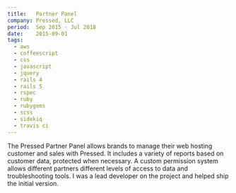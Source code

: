 ```yaml
---
title:   Partner Panel
company: Pressed, LLC
period:  Sep 2015 - Jul 2018
date:    2015-09-01
tags:
  - aws
  - coffeescript
  - css
  - javascript
  - jquery
  - rails 4
  - rails 5
  - rspec
  - ruby
  - rubygems
  - scss
  - sidekiq
  - travis ci
---
```


The Pressed Partner Panel allows brands to manage their web hosting customer
and sales with Pressed. It includes a variety of reports based on customer
data, protected when necessary. A custom permission system allows different
partners different levels of access to data and troubleshooting tools. I was a
lead developer on the project and helped ship the initial version.

<!--
**Biggest Challenge:** 

**Biggest Triumph:**
-->
